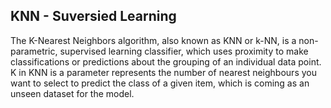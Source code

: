 ## KNN - Suversied Learning


The K-Nearest Neighbors algorithm, also known as KNN or k-NN, is a non-parametric, supervised learning classifier, which uses proximity to make classifications or predictions about the grouping of an individual data point.
K in KNN is a parameter represents the number of nearest neighbours you want to select to predict the class of a given item, which is coming as an unseen dataset for the model.
